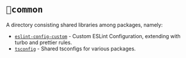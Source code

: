 # `📂common`
A directory consisting shared libraries among packages, namely:

 - [`eslint-config-custom`](https://github.com/CompeyDev/create-guilded-bot/tree/main/common/eslint-config-custom) - Custom ESLint Configuration, extending with turbo and prettier rules.
 - [`tsconfig`](https://github.com/CompeyDev/create-guilded-bot/tree/main/common/tsconfig) - Shared tsconfigs for various packages.
